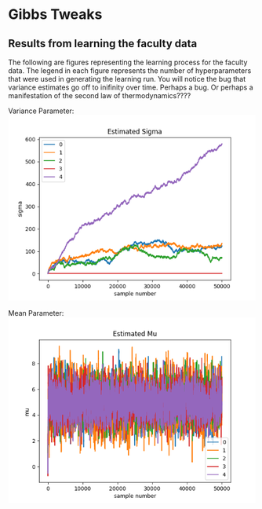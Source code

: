 # Gibbs Tweaks

## Results from learning the faculty data

The following are figures representing the learning process for the faculty data.
The legend in each figure represents the number of hyperparameters that were used in generating the learning run.
You will notice the bug that variance estimates go off to inifinity over time.
Perhaps a bug. Or perhaps a manifestation of the second law of thermodynamics????

Variance Parameter:
![plot](Figures/Figure_1_faculty_estimated_sigmas.png)

Mean Parameter:
![plot](Figures/Figure_2_faculty_estimated_mus.png)

